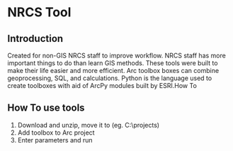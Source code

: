 # NRCS Tool
## Introduction
Created for non-GIS NRCS staff to improve workflow.  NRCS staff has more important things to do than learn GIS methods.  These tools were built to make their life easier and more efficient.  Arc toolbox boxes can combine geoprocessing, SQL, and calculations.  Python is the language used to create toolboxes with aid of ArcPy modules built by ESRI.How To
## How To use tools
1. Download and unzip, move it to (eg. C:\\projects)
2. Add toolbox to Arc project
3. Enter parameters and run


